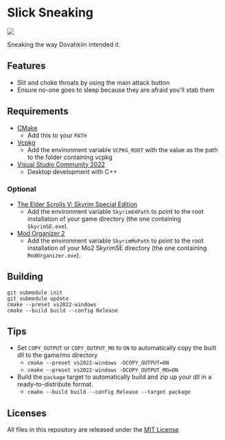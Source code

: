 # Slick Sneaking
[![](https://github.com/MrOctopus/slick-sneaking/actions/workflows/build.yml/badge.svg)](https://github.com/MrOctopus/slick-sneaking/actions/workflows/build.yml)

Sneaking the way Dovahkiin intended it.

## Features
* Slit and choke throats by using the main attack button
* Ensure no-one goes to sleep because they are afraid you'll stab them

## Requirements
* [CMake](https://cmake.org/)
	* Add this to your `PATH`
* [Vcpkg](https://github.com/microsoft/vcpkg)
	* Add the environment variable `VCPKG_ROOT` with the value as the path to the folder containing vcpkg
* [Visual Studio Community 2022](https://visualstudio.microsoft.com/)
	* Desktop development with C++

### Optional
* [The Elder Scrolls V: Skyrim Special Edition](https://store.steampowered.com/app/489830)
	* Add the environment variable `Skyrim64Path` to point to the root installation of your game directory (the one containing `SkyrimSE.exe`).
* [Mod Organizer 2](https://www.nexusmods.com/skyrimspecialedition/mods/6194)
	* Add the environment variable `SkyrimMoPath` to point to the root installation of your Mo2 SkyrimSE directory (the one containing `ModOrganizer.exe`).

## Building
```
git submodule init
git submodule update
cmake --preset vs2022-windows
cmake --build build --config Release
```

## Tips
* Set `COPY_OUTPUT` or `COPY_OUTPUT_MO` to `ON` to automatically copy the built dll to the game/mo directory
	* `cmake --preset vs2022-windows -DCOPY_OUTPUT=ON`
	* `cmake --preset vs2022-windows -DCOPY_OUTPUT_MO=ON`
* Build the `package` target to automatically build and zip up your dll in a ready-to-distribute format.
	* `cmake --build build --config Release --target package`

## Licenses

All files in this repository are released under the [MIT License](LICENSE.md)
